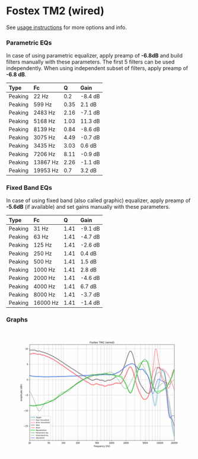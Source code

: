# Fostex TM2 (wired)
See [usage instructions](https://github.com/jaakkopasanen/AutoEq#usage) for more options and info.

### Parametric EQs
In case of using parametric equalizer, apply preamp of **-6.8dB** and build filters manually
with these parameters. The first 5 filters can be used independently.
When using independent subset of filters, apply preamp of **-6.8 dB**.

| Type    | Fc       |    Q | Gain    |
|:--------|:---------|:-----|:--------|
| Peaking | 22 Hz    | 0.2  | -8.4 dB |
| Peaking | 599 Hz   | 0.35 | 2.1 dB  |
| Peaking | 2483 Hz  | 2.16 | -7.1 dB |
| Peaking | 5168 Hz  | 1.03 | 11.3 dB |
| Peaking | 8139 Hz  | 0.84 | -8.6 dB |
| Peaking | 3075 Hz  | 4.49 | -0.7 dB |
| Peaking | 3435 Hz  | 3.03 | 0.6 dB  |
| Peaking | 7206 Hz  | 8.11 | -0.9 dB |
| Peaking | 13867 Hz | 2.26 | -1.1 dB |
| Peaking | 19953 Hz | 0.7  | 3.2 dB  |

### Fixed Band EQs
In case of using fixed band (also called graphic) equalizer, apply preamp of **-5.6dB**
(if available) and set gains manually with these parameters.

| Type    | Fc       |    Q | Gain    |
|:--------|:---------|:-----|:--------|
| Peaking | 31 Hz    | 1.41 | -9.1 dB |
| Peaking | 63 Hz    | 1.41 | -4.7 dB |
| Peaking | 125 Hz   | 1.41 | -2.6 dB |
| Peaking | 250 Hz   | 1.41 | 0.4 dB  |
| Peaking | 500 Hz   | 1.41 | 1.5 dB  |
| Peaking | 1000 Hz  | 1.41 | 2.8 dB  |
| Peaking | 2000 Hz  | 1.41 | -4.6 dB |
| Peaking | 4000 Hz  | 1.41 | 6.7 dB  |
| Peaking | 8000 Hz  | 1.41 | -3.7 dB |
| Peaking | 16000 Hz | 1.41 | -1.4 dB |

### Graphs
![](./Fostex%20TM2%20(wired).png)